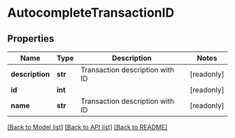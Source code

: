 # AutocompleteTransactionID

## Properties
Name | Type | Description | Notes
------------ | ------------- | ------------- | -------------
**description** | **str** | Transaction description with ID | [readonly] 
**id** | **int** |  | [readonly] 
**name** | **str** | Transaction description with ID | [readonly] 

[[Back to Model list]](../README.md#documentation-for-models) [[Back to API list]](../README.md#documentation-for-api-endpoints) [[Back to README]](../README.md)



